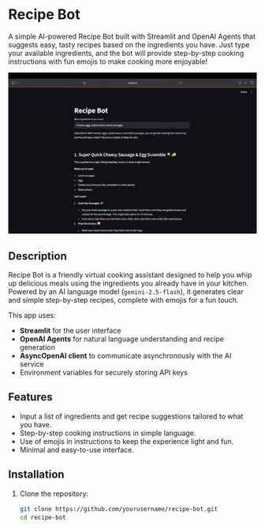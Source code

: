# Recipe Bot

A simple AI-powered Recipe Bot built with Streamlit and OpenAI Agents that suggests easy, tasty recipes based on the ingredients you have. Just type your available ingredients, and the bot will provide step-by-step cooking instructions with fun emojis to make cooking more enjoyable!

![Recipe Bot Screenshot](./Preview.png)

## Description

Recipe Bot is a friendly virtual cooking assistant designed to help you whip up delicious meals using the ingredients you already have in your kitchen. Powered by an AI language model (`gemini-2.5-flash`), it generates clear and simple step-by-step recipes, complete with emojis for a fun touch.

This app uses:
- **Streamlit** for the user interface
- **OpenAI Agents** for natural language understanding and recipe generation
- **AsyncOpenAI client** to communicate asynchronously with the AI service
- Environment variables for securely storing API keys

## Features

- Input a list of ingredients and get recipe suggestions tailored to what you have.
- Step-by-step cooking instructions in simple language.
- Use of emojis in instructions to keep the experience light and fun.
- Minimal and easy-to-use interface.

## Installation

1. Clone the repository:

   ```bash
   git clone https://github.com/yourusername/recipe-bot.git
   cd recipe-bot


